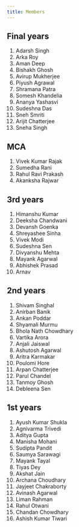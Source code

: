 ```yaml
---
title: Members
---
```


## Final years

1. Adarsh Singh
2. Arka Roy
3. Aman Deep
4. Bishakh Ghosh
5. Avirup Mukherjee
6. Piyush Agrawal
7. Shramana Patra
8. Somesh Khandelia
9. Ananya Yashasvi
10. Sudeshna Das
11. Sneh Smriti
12. Arijit Chatterjee
13. Sneha Singh

## MCA

1. Vivek Kumar Rajak
2. Sumedha Rani
3. Rahul Ravi Prakash
4. Akanksha Rajwar

## 3rd years

1. Himanshu Kumar
2. Deeksha Chandwani
3. Devansh Goenka
4. Shreyashee Sinha
5. Vivek Modi
6. Sudeshna Sen
8. Divyanshu Mehta
9. Mayank Agarwal
10. Abhishek Prasad
11. Arnav

## 2nd years

1. Shivam Singhal
2. Anirban Banik
3. Ankan Poddar
4. Shyamali Murmu
5. Bhola Nath Chowdhary
6. Vartika Arora
7. Anjali Jaiswal
8. Ashutosh Agarwal
9. Aritra Karmakar
10. Poulomi Hore
11. Arpan Chatterjee
12. Parul Chandel
13. Tanmoy Ghosh
14. Debleena Sen


## 1st years

1. Ayush Kumar Shukla
2. Agnivarma Trivedi
3. Aditya Gupta
4. Manisha Mohani
5. Sudipta Pandit
6. Saumya Sarawagi
7. Mayank Tayal
8. Tiyas Dey
9. Akshat Jain
10. Archana Choudhary
11. Jayjeet Chakraborty
12. Avinash Agarwal
13. Liman Rahman
14. Rahul Otwani
15. Chandan Chowdhary
16. Ashish Kumar Tiwari

